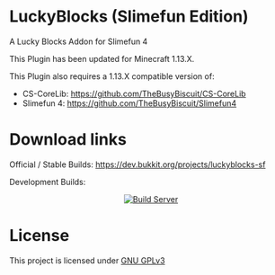 # LuckyBlocks (Slimefun Edition)
A Lucky Blocks Addon for Slimefun 4

This Plugin has been updated for Minecraft 1.13.X.

This Plugin also requires a 1.13.X compatible version of:
- CS-CoreLib: https://github.com/TheBusyBiscuit/CS-CoreLib
- Slimefun 4: https://github.com/TheBusyBiscuit/Slimefun4

# Download links

Official / Stable Builds:
https://dev.bukkit.org/projects/luckyblocks-sf

Development Builds:
<p align="center">
  <a href="https://thebusybiscuit.github.io/builds/TheBusyBiscuit/luckyblocks-sf/master/">
    <img src="https://thebusybiscuit.github.io/builds/TheBusyBiscuit/luckyblocks-sf/master/badge.svg" alt="Build Server"/>
  </a>
</p>

# License

This project is licensed under 
[GNU GPLv3](https://github.com/TheBusyBiscuit/luckyblocks-sf/blob/master/LICENSE)

